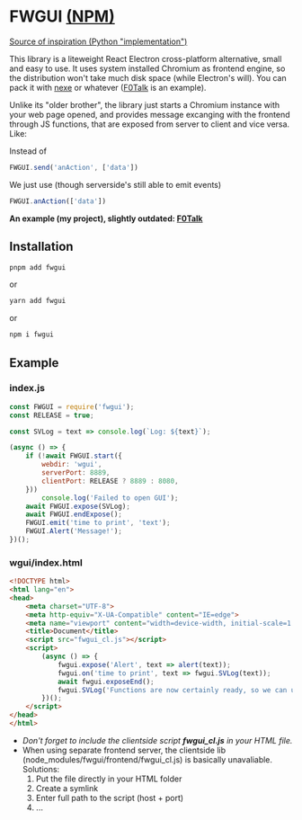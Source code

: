 # FWGUI [(NPM)](https://www.npmjs.com/package/fwgui)
[Source of inspiration (Python "implementation")](https://github.com/ChrisKnott/Eel)

This library is a liteweight React Electron cross-platform alternative, small and easy to use. It uses system installed Chromium as frontend engine, so the distribution won't take much disk space (while Electron's will). You can pack it with [nexe](https://github.com/nexe/nexe) or whatever ([F0Talk](https://github.com/foresteam/F0Talk) is an example).

Unlike its "older brother", the library just starts a Chromium instance with your web page opened, and provides message excanging with the frontend through JS functions, that are exposed from server to client and vice versa. Like:

Instead of
```js
FWGUI.send('anAction', ['data'])
```
We just use (though serverside's still able to emit events)
```js
FWGUI.anAction(['data'])
```

**An example (my project), slightly outdated: [F0Talk](https://github.com/foresteam/F0Talk)**
## Installation
```sh
pnpm add fwgui
```
or
```sh
yarn add fwgui
```
or
```sh
npm i fwgui
```
## Example
### index.js
```js
const FWGUI = require('fwgui');
const RELEASE = true;

const SVLog = text => console.log(`Log: ${text}`);

(async () => {
    if (!await FWGUI.start({
        webdir: 'wgui',
        serverPort: 8889,
        clientPort: RELEASE ? 8889 : 8080,
    }))
        console.log('Failed to open GUI');
    await FWGUI.expose(SVLog);
    await FWGUI.endExpose();
    FWGUI.emit('time to print', 'text');
    FWGUI.Alert('Message!');
})();
```
### wgui/index.html
```html
<!DOCTYPE html>
<html lang="en">
<head>
    <meta charset="UTF-8">
    <meta http-equiv="X-UA-Compatible" content="IE=edge">
    <meta name="viewport" content="width=device-width, initial-scale=1.0">
    <title>Document</title>
    <script src="fwgui_cl.js"></script>
    <script>
        (async () => {
            fwgui.expose('Alert', text => alert(text));
            fwgui.on('time to print', text => fwgui.SVLog(text));
            await fwgui.exposeEnd();
            fwgui.SVLog('Functions are now certainly ready, so we can use them with ease');
        })();
    </script>
</head>
</html>
```
* *Don't forget to include the clientside script **fwgui_cl.js** in your HTML file.*
* When using separate frontend server, the clientside lib (node_modules/fwgui/frontend/fwgui_cl.js) is basically unavaliable. Solutions:
    1. Put the file directly in your HTML folder
    2. Create a symlink
    3. Enter full path to the script (host + port)
    4. ...
